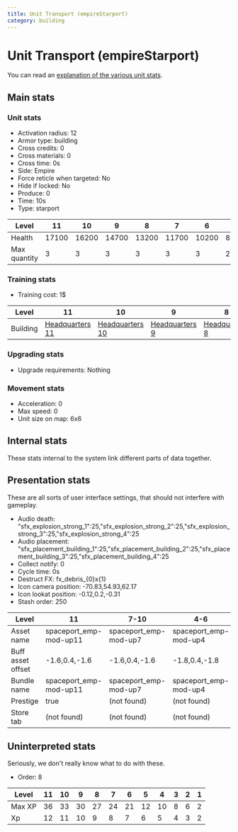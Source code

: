 ```yaml
---
title: Unit Transport (empireStarport)
category: building
---
```


# Unit Transport (empireStarport)

You can read an [explanation  of the various unit stats](unitexplained.md).

## Main stats

### Unit stats

  * Activation radius: 12
  * Armor type: building
  * Cross credits: 0
  * Cross materials: 0
  * Cross time: 0s
  * Side: Empire
  * Force reticle when targeted: No
  * Hide if locked: No
  * Produce: 0
  * Time: 10s
  * Type: starport

|Level       |11   |10   |9    |8    |7    |6    |5   |4   |3   |2   |1   |
|------------|-----|-----|-----|-----|-----|-----|----|----|----|----|----|
|Health      |17100|16200|14700|13200|11700|10200|8700|7200|5400|4500|3000|
|Max quantity|3    |3    |3    |3    |3    |3    |2   |2   |2   |2   |1   |


### Training stats

  * Training cost: 1$

|Level   |11                              |10                              |9                              |8                              |7                              |6                              |5                              |4                              |3                              |1-2                            |
|--------|--------------------------------|--------------------------------|-------------------------------|-------------------------------|-------------------------------|-------------------------------|-------------------------------|-------------------------------|-------------------------------|-------------------------------|
|Building|[Headquarters 11](empireHQ.html)|[Headquarters 10](empireHQ.html)|[Headquarters 9](empireHQ.html)|[Headquarters 8](empireHQ.html)|[Headquarters 7](empireHQ.html)|[Headquarters 6](empireHQ.html)|[Headquarters 5](empireHQ.html)|[Headquarters 4](empireHQ.html)|[Headquarters 3](empireHQ.html)|[Headquarters 2](empireHQ.html)|


### Upgrading stats

  * Upgrade requirements: Nothing

### Movement stats

  * Acceleration: 0
  * Max speed: 0
  * Unit size on map: 6x6

## Internal stats

These stats internal to the system link different parts of data together.


## Presentation stats

These are all sorts of user interface settings, that should not interfere with gameplay.

  * Audio death: "sfx_explosion_strong_1":25,"sfx_explosion_strong_2":25,"sfx_explosion_strong_3":25,"sfx_explosion_strong_4":25
  * Audio placement: "sfx_placement_building_1":25,"sfx_placement_building_2":25,"sfx_placement_building_3":25,"sfx_placement_building_4":25
  * Collect notify: 0
  * Cycle time: 0s
  * Destruct FX: fx_debris_{0}x{1}
  * Icon camera position: -70.83,54.93,62.17
  * Icon lookat position: -0.12,0.2,-0.31
  * Stash order: 250

|Level            |11                    |7-10                 |4-6                  |2-3                  |1                    |
|-----------------|----------------------|---------------------|---------------------|---------------------|---------------------|
|Asset name       |spaceport_emp-mod-up11|spaceport_emp-mod-up7|spaceport_emp-mod-up4|spaceport_emp-mod-up1|spaceport_emp-mod-up1|
|Buff asset offset|-1.6,0.4,-1.6         |-1.6,0.4,-1.6        |-1.8,0.4,-1.8        |-1.6,0.4,-1.6        |-1.6,0.4,-1.6        |
|Bundle name      |spaceport_emp-mod-up11|spaceport_emp-mod-up7|spaceport_emp-mod-up4|spaceport_emp-mod-up1|spaceport_emp-mod-up1|
|Prestige         |true                  |(not found)          |(not found)          |(not found)          |(not found)          |
|Store tab        |(not found)           |(not found)          |(not found)          |(not found)          |army                 |


## Uninterpreted stats

Seriously, we don't really know what to do with these.

  * Order: 8

|Level |11|10|9 |8 |7 |6 |5 |4 |3|2|1|
|------|--|--|--|--|--|--|--|--|-|-|-|
|Max XP|36|33|30|27|24|21|12|10|8|6|2|
|Xp    |12|11|10|9 |8 |7 |6 |5 |4|3|2|


